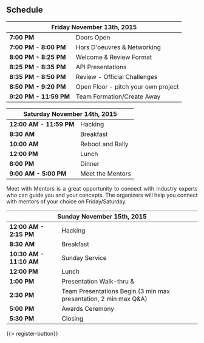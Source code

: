 ## <i class="icon fa-clock-o"></i> <b>Schedule</b>

<table class="default">
<thead>
<tr class="row-1 odd">
  <th colspan="2" class="column-1"><div>Friday November 13th, 2015</div></th>
</tr>
</thead>
<tbody class="row-hover" role="alert" aria-live="polite" aria-relevant="all">
<tr class="row-2">
  <td class="column-1"><strong>7:00 PM</strong></td><td class="column-2">Doors Open </td>
</tr>
<tr class="row-3">
  <td class="column-1"><strong>7:00 PM - 8:00 PM</strong></td><td class="column-2">Hors D'oeuvres &amp; Networking</td>
</tr>
<tr class="row-4">
  <td class="column-1"><strong>8:00 PM - 8:25 PM</strong></td><td class="column-2">Welcome & Review Format </td>
</tr>

<tr class="row-5">
  <td class="column-1"><strong>8:25 PM - 8:35 PM</strong></td><td class="column-2">API Presentations</td>
</tr>
<tr class="row-6">
  <td class="column-1"><strong>8:35 PM - 8:50 PM</strong></td><td class="column-2">Review - Official Challenges </td>
</tr>
<tr class="row-7">
  <td class="column-1"><strong>8:50 PM - 9:20 PM</strong></td><td class="column-2">Open Floor - pitch your own project</td>
</tr>
<tr class="row-11">
  <td class="column-1"><strong>9:20 PM - 11:59 PM</strong></td><td class="column-2">Team Formation/Create Away</td>
</tr>
</tbody>
</table>


<table class="default">
<thead>
<tr class="row-1 odd">
  <th colspan="2" class="column-1"><div>Saturday November 14th, 2015</div></th>
</tr>
</thead>
<tbody class="row-hover">
<tr class="row-2 even">
  <td class="column-1"><strong>12:00 AM - 11:59 PM</strong></td><td class="column-2">Hacking</td>
</tr>
<tr class="row-3 odd">
  <td class="column-1"><strong>8:30 AM</strong></td><td class="column-2">Breakfast</td>
</tr>
<tr class="row-4 even">
  <td class="column-1"><strong>10:00 AM</strong></td><td class="column-2">Reboot and Rally</td>
<tr class="row-5 even">
  <td class="column-1"><strong>12:00 PM</strong></td><td class="column-2">Lunch</td>
</tr>
<tr class="row-6 odd">
  <td class="column-1"><strong>6:00 PM</strong></td><td class="column-2">Dinner</td>
</tr>
<tr class="row-7 even">
  <td class="column-1"><strong>9:00 AM - 5:00 PM</strong></td><td class="column-2">Meet the Mentors</td>
</tr>
</tbody>
</table>
<p style="text-align: justify;">Meet with Mentors is a great opportunity to connect with industry experts who can guide you and your concepts. The organizers will help you connect with mentors of your choice on Friday/Saturday.</p>


<table class="default">
<thead>
<tr class="row-1 odd">
  <th colspan="2" class="column-1"><div>Sunday November 15th, 2015</div></th>
</tr>
</thead>
<tbody class="row-hover">
<tr class="row-2 even">
  <td class="column-1"><strong>12:00 AM - 2:15 PM</strong></td><td class="column-2">Hacking</td>
<tr class="row-3 even">
  <td class="column-1"><strong>8:30 AM</strong></td><td class="column-2">Breakfast</td>
</tr>
<tr class="row-4 odd">
  <td class="column-1"><strong>10:30 AM - 11:10 AM</strong></td><td class="column-2">Sunday Service</td>
</tr>
<tr class="row-5 even">
  <td class="column-1"><strong>12:00 PM</strong></td><td class="column-2">Lunch</td>
</tr>
<tr class="row-6 odd">
  <td class="column-1"><strong>1:00 PM</strong></td><td class="column-2">Presentation Walk-thru &amp</td>
</tr>
<tr class="row-7 even">
  <td class="column-1"><strong>2:30 PM</strong></td><td class="column-2">Team Presentations Begin (3 min max presentation, 2 min max Q&amp;A)</td>
</tr>
<tr class="row-8 odd">
  <td class="column-1"><strong>5:00 PM</strong></td><td class="column-2">Awards Ceremony</td>
</tr>
<tr class="row-9 even">
  <td class="column-1"><strong>5:30 PM</strong></td><td class="column-2">Closing</td>
</tr>
</tbody>
</table>
{{> register-button}}
